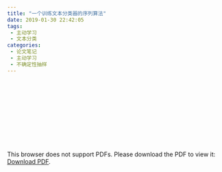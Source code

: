 ```yaml
---
title: "一个训练文本分类器的序列算法"
date: 2019-01-30 22:42:05
tags:
 - 主动学习
 - 文本分类
categories:
 - 论文笔记
 - 主动学习
 - 不确定性抽样
---
```


<object data="https://www.zjli.top/2019/01/30/一个训练文本分类器的序列算法/A%20Sequential%20Algorithm%20for%20Training%20Text%20Classifiers.pdf" type="application/pdf" width="700px" height="700px">
    <embed src="https://www.zjli.top/2019/01/30/一个训练文本分类器的序列算法/A%20Sequential%20Algorithm%20for%20Training%20Text%20Classifiers.pdf">
        <p>This browser does not support PDFs. Please download the PDF to view it: <a href="https://www.zjli.top/2019/01/30/一个训练文本分类器的序列算法/A%20Sequential%20Algorithm%20for%20Training%20Text%20Classifiers.pdf">Download PDF</a>.</p>
    </embed>
</object>